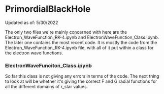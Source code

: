 # PrimordialBlackHole

Updated as of: 5/30/2022

The only two files we're mainly concerned with here are the Electron_WaveFunction_RK-4.ipynb and ElectronWaveFunction_Class.ipynb. The later one contains the most recent code. It is mostly the code from the Electron_WaveFunction_RK-4.ipynb file, with all of it put within a class for the electron wave functions. 

### ElectronWaveFunciton_Class.ipynb 

So far this class is not giving any errors in terms of the code. The next thing to look at will be whether it's giving the correct F and G radial functions for all the different domains of r_star values. 
